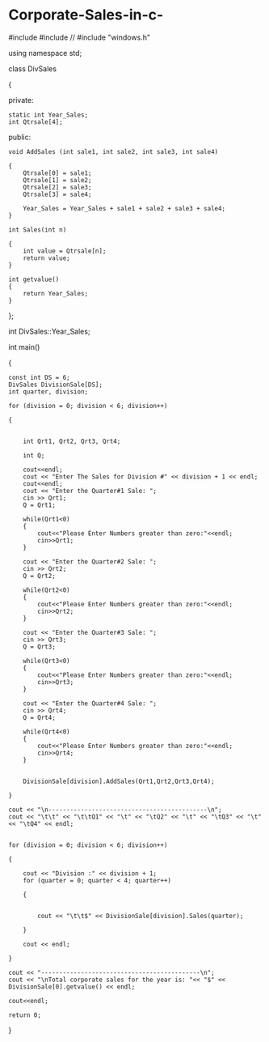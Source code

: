 # Corporate-Sales-in-c-



#include <iostream>
#include<string>
// #include "windows.h"

using namespace std;



class DivSales

{
    
private:
    
    static int Year_Sales;
    int Qtrsale[4];
    
public:
    
    void AddSales (int sale1, int sale2, int sale3, int sale4)
    
    {
        Qtrsale[0] = sale1;
        Qtrsale[1] = sale2;
        Qtrsale[2] = sale3;
        Qtrsale[3] = sale4;
        
        Year_Sales = Year_Sales + sale1 + sale2 + sale3 + sale4;
    }
    
    int Sales(int n)
    
    {
        int value = Qtrsale[n];
        return value;
    }
    
    int getvalue()
    {
        return Year_Sales;
    }
    
};



int DivSales::Year_Sales;



int main()

{
 
    const int DS = 6;
    DivSales DivisionSale[DS];
    int quarter, division;
   
    for (division = 0; division < 6; division++)
        
    {
        
       
        int Qrt1, Qrt2, Qrt3, Qrt4;
        
        int Q;
        
        cout<<endl;
        cout << "Enter The Sales for Division #" << division + 1 << endl;
        cout<<endl;
        cout << "Enter the Quarter#1 Sale: ";
        cin >> Qrt1;
        Q = Qrt1;
        
        while(Qrt1<0)
        {
            cout<<"Please Enter Numbers greater than zero:"<<endl;
            cin>>Qrt1;
        }
        
        cout << "Enter the Quarter#2 Sale: ";
        cin >> Qrt2;
        Q = Qrt2;
        
        while(Qrt2<0)
        {
            cout<<"Please Enter Numbers greater than zero:"<<endl;
            cin>>Qrt2;
        }
        
        cout << "Enter the Quarter#3 Sale: ";
        cin >> Qrt3;
        Q = Qrt3;
        
        while(Qrt3<0)
        {
            cout<<"Please Enter Numbers greater than zero:"<<endl;
            cin>>Qrt3;
        }
        
        cout << "Enter the Quarter#4 Sale: ";
        cin >> Qrt4;
        Q = Qrt4;
       
        while(Qrt4<0)
        {
            cout<<"Please Enter Numbers greater than zero:"<<endl;
            cin>>Qrt4;
        }
        
       
        DivisionSale[division].AddSales(Qrt1,Qrt2,Qrt3,Qrt4);
        
    }
    
    cout << "\n--------------------------------------------\n";
    cout << "\t\t" << "\t\tQ1" << "\t" << "\tQ2" << "\t" << "\tQ3" << "\t" << "\tQ4" << endl;
    

    for (division = 0; division < 6; division++)
        
    {
        
        cout << "Division :" << division + 1;
        for (quarter = 0; quarter < 4; quarter++)
            
        {
            
           
            cout << "\t\t$" << DivisionSale[division].Sales(quarter);
            
        }
        
        cout << endl;
        
    }
    
    cout << "--------------------------------------------\n";
    cout << "\nTotal corporate sales for the year is: "<< "$" << DivisionSale[0].getvalue() << endl;
    
    cout<<endl;
    
    return 0;
    
}
